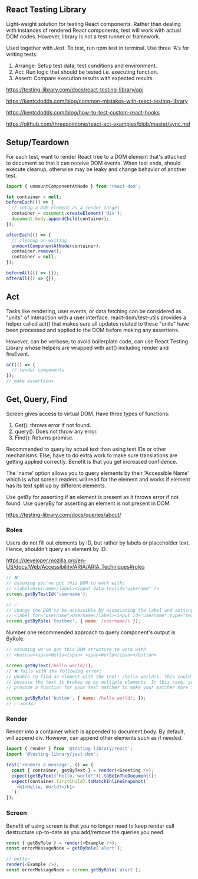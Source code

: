 ## React Testing Library

Light-weight solution for testing React components. Rather than dealing with instances of rendered React components, test will work with actual DOM nodes. However, library is not a test runner or framework.

Used together with Jest. To test, run npm test in terminal. Use three 'A's for writing tests:

1. Arrange: Setup test data, test conditions and environment.
2. Act: Run logic that should be tested i.e. executing function.
3. Assert: Compare execution results with expected results.

https://testing-library.com/docs/react-testing-library/api

https://kentcdodds.com/blog/common-mistakes-with-react-testing-library

https://kentcdodds.com/blog/how-to-test-custom-react-hooks

https://github.com/threepointone/react-act-examples/blob/master/sync.md

## Setup/Teardown

For each test, want to render React tree to a DOM element that's attached to document so that it can receive DOM events. When test ends, should execute cleanup, otherwise may be leaky and change behavior of another test.

```js
import { unmountComponentAtNode } from 'react-dom';

let container = null;
beforeEach(() => {
  // setup a DOM element as a render target
  container = document.createElement('div');
  document.body.appendChild(container);
});

afterEach(() => {
  // cleanup on exiting
  unmountComponentAtNode(container);
  container.remove();
  container = null;
});

beforeAll(() => {});
afterAll(() => {});
```

## Act

Tasks like rendering, user events, or data fetching can be considered as "units" of interaction with a user interface. react-dom/test-utils provides a helper called act() that makes sure all updates related to these "units" have been processed and applied to the DOM before making any assertions.

However, can be verbose; to avoid boilerplate code, can use React Testing Library whose helpers are wrapped with act() including render and fireEvent.

```js
act(() => {
  // render components
});
// make assertions
```

## Get, Query, Find

Screen gives access to virtual DOM. Have three types of functions:

1. Get(): throws error if not found.
2. query(): Does not throw any error.
3. Find(): Returns promise.

Recommended to query by actual text than using test IDs or other mechanisms. Else, have to do extra work to make sure translations are getting applied correctly. Benefit is that you get increased confidence.

The 'name' option allows you to query elements by their 'Accessible Name' which is what screen readers will read for the element and works if element has its text split up by different elements.

Use getBy for asserting if an element is present as it throws error if not found. Use queryBy for asserting an element is not present in DOM.

https://testing-library.com/docs/queries/about/

### Roles

Users do not fill out elements by ID, but rather by labels or placeholder text. Hence, shouldn't query an element by ID.

https://developer.mozilla.org/en-US/docs/Web/Accessibility/ARIA/ARIA_Techniques#roles

```js
// ❌
// assuming you've got this DOM to work with:
// <label>Username</label><input data-testid="username" />
screen.getByTestId('username');

// ✅
// change the DOM to be accessible by associating the label and setting the type
// <label for="username">Username</label><input id="username" type="text" />
screen.getByRole('textbox', { name: /username/i });
```

Number one recommended approach to query component's output is ByRole.

```js
// assuming we've got this DOM structure to work with
// <button><span>Hello</span> <span>World</span></button>

screen.getByText(/hello world/i);
// ❌ fails with the following error:
// Unable to find an element with the text: /hello world/i. This could be
// because the text is broken up by multiple elements. In this case, you can
// provide a function for your text matcher to make your matcher more flexible.

screen.getByRole('button', { name: /hello world/i });
// ✅ works!
```

### Render

Render into a container which is appended to document.body. By default, will append div. However, can append other elements such as <table> if needed.

```js
import { render } from '@testing-library/react';
import '@testing-library/jest-dom';

test('renders a message', () => {
  const { container, getByText } = render(<Greeting />);
  expect(getByText('Hello, world!')).toBeInTheDocument();
  expect(container.firstChild).toMatchInlineSnapshot(`
    <h1>Hello, World!</h1>
  `);
});
```

### Screen

Benefit of using screen is that you no longer need to keep render call destructure up-to-date as you add/remove the queries you need.

```js
const { getByRole } = render(<Example />);
const errorMessageNode = getByRole('alert');

// better
render(<Example />);
const errorMessageNode = screen.getByRole('alert');
```
